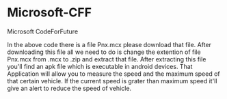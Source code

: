 # Microsoft-CFF
Microsoft CodeForFuture

In the above code there is a file Pnx.mcx please download that file.
After downloading this file all we need to do is change the extention of file Pnx.mcx from .mcx to .zip and extract that file.
After extracting this file you'll find an apk file which is executable in android devices.
That Application will allow you to measure the speed and the maximum speed of that certain vehicle.
If the current speed is grater than maximum speed it'll give an alert to reduce the speed of vehicle.
